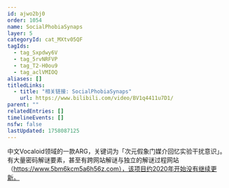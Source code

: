 ```yaml
---
id: ajwo2bj0
order: 1054
name: SocialPhobiaSynaps
layer: 5
categoryId: cat_MXtv05QF
tagIds:
  - tag_Sxpdwy6V
  - tag_5rvNRFVP
  - tag_T2-H0ou9
  - tag_aclVMIOQ
aliases: []
titledLinks:
  - title: "相关链接: SocialPhobiaSynaps"
    url: https://www.bilibili.com/video/BV1q4411u7D1/
parent: ""
relatedEntries: []
timelineEvents: []
nsfw: false
lastUpdated: 1758087125
---
```


中文Vocaloid领域的一款ARG，关键词为「次元假象门媒介回忆实验干扰意识」。有大量密码解谜要素，甚至有跨网站解谜与独立的解谜过程网站（https://www.5bm6kcm5a6h56z.com），该项目约2020年开始没有继续更新。